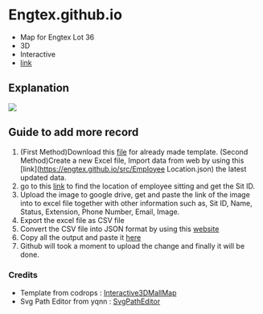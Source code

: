 # Engtex.github.io
- Map for Engtex Lot 36
- 3D
- Interactive
- [link](https://engtex.github.io)

## Explanation

![](https://drive.google.com/uc?export=view&id=1Zkv8CPREApPU_iP5_Nc0c9IgEBO4KkAX)

## Guide to add more record
1. (First Method)Download this [file](https://docs.google.com/spreadsheets/d/1ZGXwFEYu1BIkftP_aJZhwzuZdN_ROidN/edit?usp=share_link&ouid=104378173493166339763&rtpof=true&sd=true) for already made template. 
(Second Method)Create a new Excel file, Import data from web by using this [link](https://engtex.github.io/src/Employee Location.json) the latest updated data.
2. go to this [link](https://engtex.github.io) to find the location of employee sitting and get the Sit ID.
3. Upload the image to google drive, get and paste the link of the image into to excel file together with other information such as, Sit ID, Name, Status, Extension, Phone Number, Email, Image.
4. Export the excel file as CSV file
5. Convert the CSV file into JSON format by using this [website](https://www.convertcsv.com/csv-to-json.htm)
6. Copy all the output and paste it [here](https://github.com/Engtex/Engtex.github.io/blob/main/src/Employee%20Location.json)
7. Github will took a moment to upload the change and finally it will be done.

### Credits
- Template from codrops : [Interactive3DMallMap](https://github.com/codrops/Interactive3DMallMap)
- Svg Path Editor from yqnn : [SvgPathEditor](https://yqnn.github.io/svg-path-editor/)

